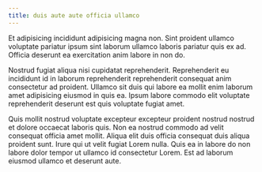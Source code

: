 ```yaml
---
title: duis aute aute officia ullamco
---
```


Et adipisicing incididunt adipisicing magna non. Sint proident ullamco voluptate pariatur ipsum sint laborum ullamco laboris pariatur quis ex ad. Officia deserunt ea exercitation anim labore in non do.

Nostrud fugiat aliqua nisi cupidatat reprehenderit. Reprehenderit eu incididunt id in laborum reprehenderit reprehenderit consequat anim consectetur ad proident. Ullamco sit duis qui labore ea mollit enim laborum amet adipisicing eiusmod in quis ea. Ipsum labore commodo elit voluptate reprehenderit deserunt est quis voluptate fugiat amet.

Quis mollit nostrud voluptate excepteur excepteur proident nostrud nostrud et dolore occaecat laboris quis. Non ea nostrud commodo ad velit consequat officia amet mollit. Aliqua elit duis officia consequat duis aliqua proident sunt. Irure qui ut velit fugiat Lorem nulla. Quis ea in labore do non labore dolor tempor ut ullamco id consectetur Lorem. Est ad laborum eiusmod ullamco et deserunt aute.